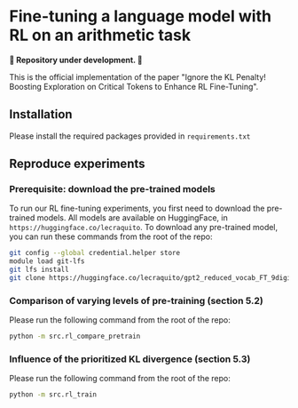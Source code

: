 # Fine-tuning a language model with RL on an arithmetic task

**🚧 Repository under development. 🚧**

This is the official implementation of the paper "Ignore the KL Penalty! Boosting Exploration on Critical Tokens to Enhance RL Fine-Tuning".

## Installation

Please install the required packages provided in ```requirements.txt```

## Reproduce experiments

### Prerequisite: download the pre-trained models

To run our RL fine-tuning experiments, you first need to download the pre-trained models.
All models are available on HuggingFace, in ```https://huggingface.co/lecraquito```.
To download any pre-trained model, you can run these commands from the root of the repo:

```bash
git config --global credential.helper store
module load git-lfs
git lfs install
git clone https://huggingface.co/lecraquito/gpt2_reduced_vocab_FT_9digits_20k
```

### Comparison of varying levels of pre-training (section 5.2)

Please run the following command from the root of the repo:

```bash
python -m src.rl_compare_pretrain
```

### Influence of the prioritized KL divergence (section 5.3)

Please run the following command from the root of the repo:

```bash
python -m src.rl_train
```